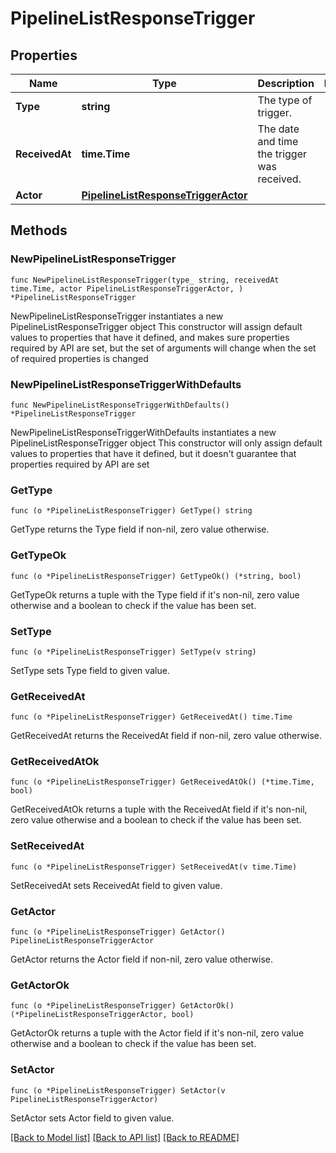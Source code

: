 # PipelineListResponseTrigger

## Properties

Name | Type | Description | Notes
------------ | ------------- | ------------- | -------------
**Type** | **string** | The type of trigger. | 
**ReceivedAt** | **time.Time** | The date and time the trigger was received. | 
**Actor** | [**PipelineListResponseTriggerActor**](PipelineListResponseTriggerActor.md) |  | 

## Methods

### NewPipelineListResponseTrigger

`func NewPipelineListResponseTrigger(type_ string, receivedAt time.Time, actor PipelineListResponseTriggerActor, ) *PipelineListResponseTrigger`

NewPipelineListResponseTrigger instantiates a new PipelineListResponseTrigger object
This constructor will assign default values to properties that have it defined,
and makes sure properties required by API are set, but the set of arguments
will change when the set of required properties is changed

### NewPipelineListResponseTriggerWithDefaults

`func NewPipelineListResponseTriggerWithDefaults() *PipelineListResponseTrigger`

NewPipelineListResponseTriggerWithDefaults instantiates a new PipelineListResponseTrigger object
This constructor will only assign default values to properties that have it defined,
but it doesn't guarantee that properties required by API are set

### GetType

`func (o *PipelineListResponseTrigger) GetType() string`

GetType returns the Type field if non-nil, zero value otherwise.

### GetTypeOk

`func (o *PipelineListResponseTrigger) GetTypeOk() (*string, bool)`

GetTypeOk returns a tuple with the Type field if it's non-nil, zero value otherwise
and a boolean to check if the value has been set.

### SetType

`func (o *PipelineListResponseTrigger) SetType(v string)`

SetType sets Type field to given value.


### GetReceivedAt

`func (o *PipelineListResponseTrigger) GetReceivedAt() time.Time`

GetReceivedAt returns the ReceivedAt field if non-nil, zero value otherwise.

### GetReceivedAtOk

`func (o *PipelineListResponseTrigger) GetReceivedAtOk() (*time.Time, bool)`

GetReceivedAtOk returns a tuple with the ReceivedAt field if it's non-nil, zero value otherwise
and a boolean to check if the value has been set.

### SetReceivedAt

`func (o *PipelineListResponseTrigger) SetReceivedAt(v time.Time)`

SetReceivedAt sets ReceivedAt field to given value.


### GetActor

`func (o *PipelineListResponseTrigger) GetActor() PipelineListResponseTriggerActor`

GetActor returns the Actor field if non-nil, zero value otherwise.

### GetActorOk

`func (o *PipelineListResponseTrigger) GetActorOk() (*PipelineListResponseTriggerActor, bool)`

GetActorOk returns a tuple with the Actor field if it's non-nil, zero value otherwise
and a boolean to check if the value has been set.

### SetActor

`func (o *PipelineListResponseTrigger) SetActor(v PipelineListResponseTriggerActor)`

SetActor sets Actor field to given value.



[[Back to Model list]](../README.md#documentation-for-models) [[Back to API list]](../README.md#documentation-for-api-endpoints) [[Back to README]](../README.md)


